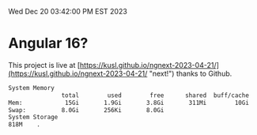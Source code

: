 Wed Dec 20 03:42:00 PM EST 2023

# Angular 16?


This project is live at [https://kusl.github.io/ngnext-2023-04-21/](https://kusl.github.io/ngnext-2023-04-21/ "next!") thanks to Github.

```bash
System Memory
               total        used        free      shared  buff/cache   available
Mem:            15Gi       1.9Gi       3.8Gi       311Mi        10Gi        13Gi
Swap:          8.0Gi       256Ki       8.0Gi
System Storage
818M	.
```
```bash
